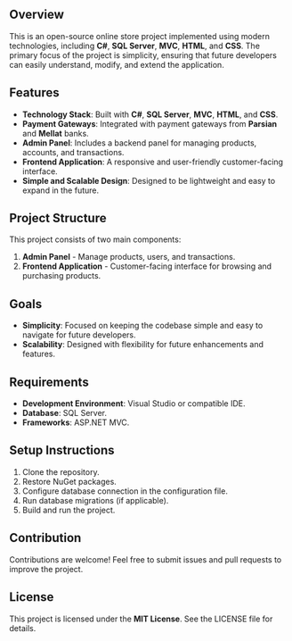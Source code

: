 ## Overview
This is an open-source online store project implemented using modern technologies, including **C#**, **SQL Server**, **MVC**, **HTML**, and **CSS**. The primary focus of the project is simplicity, ensuring that future developers can easily understand, modify, and extend the application.

## Features
- **Technology Stack**: Built with **C#**, **SQL Server**, **MVC**, **HTML**, and **CSS**.
- **Payment Gateways**: Integrated with payment gateways from **Parsian** and **Mellat** banks.
- **Admin Panel**: Includes a backend panel for managing products, accounts, and transactions.
- **Frontend Application**: A responsive and user-friendly customer-facing interface.
- **Simple and Scalable Design**: Designed to be lightweight and easy to expand in the future.

## Project Structure
This project consists of two main components:
1. **Admin Panel** - Manage products, users, and transactions.
2. **Frontend Application** - Customer-facing interface for browsing and purchasing products.

## Goals
- **Simplicity**: Focused on keeping the codebase simple and easy to navigate for future developers.
- **Scalability**: Designed with flexibility for future enhancements and features.

## Requirements
- **Development Environment**: Visual Studio or compatible IDE.
- **Database**: SQL Server.
- **Frameworks**: ASP.NET MVC.

## Setup Instructions
1. Clone the repository.
2. Restore NuGet packages.
3. Configure database connection in the configuration file.
4. Run database migrations (if applicable).
5. Build and run the project.

## Contribution
Contributions are welcome! Feel free to submit issues and pull requests to improve the project.

## License
This project is licensed under the **MIT License**. See the LICENSE file for details.


